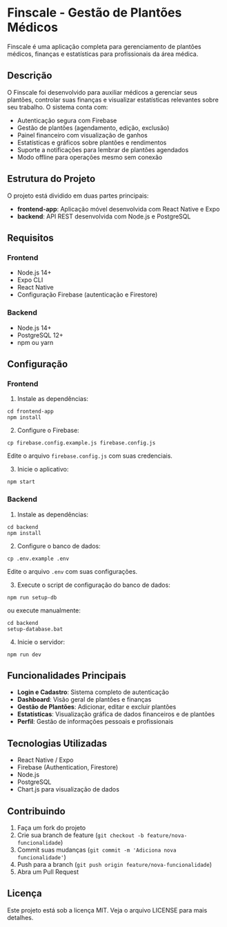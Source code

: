# Finscale - Gestão de Plantões Médicos

Finscale é uma aplicação completa para gerenciamento de plantões médicos, finanças e estatísticas para profissionais da área médica.

## Descrição

O Finscale foi desenvolvido para auxiliar médicos a gerenciar seus plantões, controlar suas finanças e visualizar estatísticas relevantes sobre seu trabalho. O sistema conta com:

- Autenticação segura com Firebase
- Gestão de plantões (agendamento, edição, exclusão)
- Painel financeiro com visualização de ganhos
- Estatísticas e gráficos sobre plantões e rendimentos
- Suporte a notificações para lembrar de plantões agendados
- Modo offline para operações mesmo sem conexão

## Estrutura do Projeto

O projeto está dividido em duas partes principais:

- **frontend-app**: Aplicação móvel desenvolvida com React Native e Expo
- **backend**: API REST desenvolvida com Node.js e PostgreSQL

## Requisitos

### Frontend
- Node.js 14+
- Expo CLI
- React Native
- Configuração Firebase (autenticação e Firestore)

### Backend
- Node.js 14+
- PostgreSQL 12+
- npm ou yarn

## Configuração

### Frontend

1. Instale as dependências:
```
cd frontend-app
npm install
```

2. Configure o Firebase:
```
cp firebase.config.example.js firebase.config.js
```
Edite o arquivo `firebase.config.js` com suas credenciais.

3. Inicie o aplicativo:
```
npm start
```

### Backend

1. Instale as dependências:
```
cd backend
npm install
```

2. Configure o banco de dados:
```
cp .env.example .env
```
Edite o arquivo `.env` com suas configurações.

3. Execute o script de configuração do banco de dados:
```
npm run setup-db
```
ou execute manualmente:
```
cd backend
setup-database.bat
```

4. Inicie o servidor:
```
npm run dev
```

## Funcionalidades Principais

- **Login e Cadastro**: Sistema completo de autenticação
- **Dashboard**: Visão geral de plantões e finanças
- **Gestão de Plantões**: Adicionar, editar e excluir plantões
- **Estatísticas**: Visualização gráfica de dados financeiros e de plantões
- **Perfil**: Gestão de informações pessoais e profissionais

## Tecnologias Utilizadas

- React Native / Expo
- Firebase (Authentication, Firestore)
- Node.js
- PostgreSQL
- Chart.js para visualização de dados

## Contribuindo

1. Faça um fork do projeto
2. Crie sua branch de feature (`git checkout -b feature/nova-funcionalidade`)
3. Commit suas mudanças (`git commit -m 'Adiciona nova funcionalidade'`)
4. Push para a branch (`git push origin feature/nova-funcionalidade`)
5. Abra um Pull Request

## Licença

Este projeto está sob a licença MIT. Veja o arquivo LICENSE para mais detalhes. 